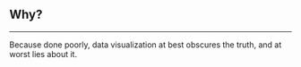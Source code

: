 ##  Why?

***

Because done poorly, data visualization at best obscures the truth, and at worst lies about it.
